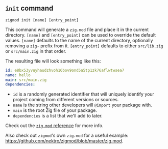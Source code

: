 ## `init` command
```
zigmod init [name] [entry_point]
```

This command will generate a `zig.mod` file and place it in the current directory. `[name]` and `[entry_point]` can be used to override the default values. `[name]` defaults to the name of the current directory, optionally removing a `zig-` prefix from it. `[entry_point]` defaults to either `src/lib.zig` or `src/main.zig` in that order.

The resulting file will look something like this:

```yml
id: e8bx53yvuyhaudzhvoh16bov9ond5a5tp1zk76aflwtwsea7
name: hello
main: src/main.zig
dependencies:
```

- `id` is a randomly generated identifier that will uniquely identify your project coming from different versions or sources.
- `name` is the string other developers will `@import` your package with.
- `main` is the root Zig file of your package.
- `dependencies` is a list that we'll add to later.

Check out the [`zig.mod` reference](./../zig.mod.md) for more info.

Also check out `zigmod`'s own `zig.mod` for a useful example: https://github.com/nektro/zigmod/blob/master/zig.mod.
